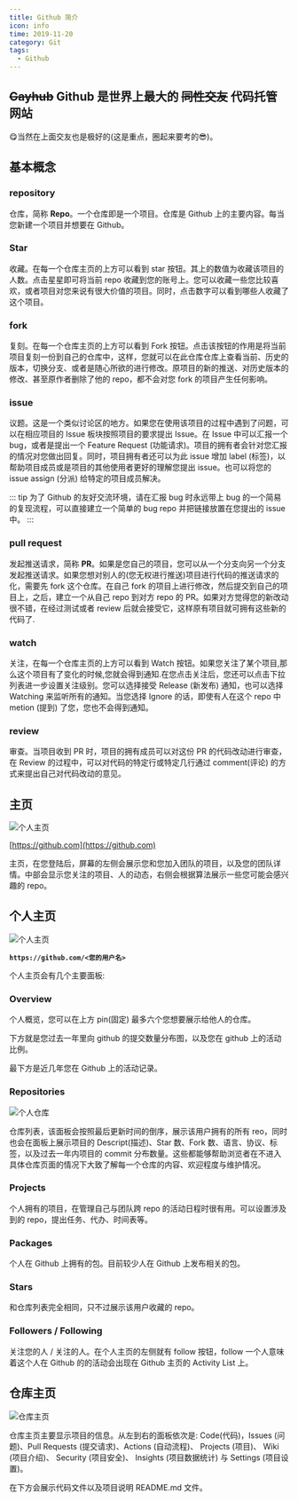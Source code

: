 ```yaml
---
title: Github 简介
icon: info
time: 2019-11-20
category: Git
tags:
  - Github
---
```


## ~~Gayhub~~ Github 是世界上最大的 ~~同性交友~~ 代码托管网站

:yum:当然在上面交友也是极好的(这是重点，圈起来要考的:sunglasses:)。

## 基本概念

### repository

仓库，简称 **Repo**。一个仓库即是一个项目。仓库是 Github 上的主要内容。每当您新建一个项目并想要在 Github。

### Star

收藏。在每一个仓库主页的上方可以看到 star 按钮。其上的数值为收藏该项目的人数。点击星星即可将当前 repo 收藏到您的账号上。您可以收藏一些您比较喜欢，或者项目对您来说有很大价值的项目。同时，点击数字可以看到哪些人收藏了这个项目。

### fork

复刻。在每一个仓库主页的上方可以看到 Fork 按钮。点击该按钮的作用是将当前项目复刻一份到自己的仓库中，这样，您就可以在此仓库仓库上查看当前、历史的版本，切换分支、或者是随心所欲的进行修改。原项目的新的推送、对历史版本的修改、甚至原作者删除了他的 repo，都不会对您 fork 的项目产生任何影响。

### issue

议题。这是一个类似讨论区的地方。如果您在使用该项目的过程中遇到了问题，可以在相应项目的 Issue 板块按照项目的要求提出 Issue。在 Issue 中可以汇报一个 bug，或者是提出一个 Feature Request (功能请求)。项目的拥有者会针对您汇报的情况对您做出回复。同时，项目拥有者还可以为此 issue 增加 label (标签)，以帮助项目成员或是项目的其他使用者更好的理解您提出 issue。也可以将您的 issue assign (分派) 给特定的项目成员解决。

::: tip
为了 Github 的友好交流环境，请在汇报 bug 时永远带上 bug 的一个简易的复现流程，可以直接建立一个简单的 bug repo 并把链接放置在您提出的 issue 中。
:::

### pull request

发起推送请求，简称 **PR**。如果是您自己的项目，您可以从一个分支向另一个分支发起推送请求。如果您想对别人的(您无权进行推送)项目进行代码的推送请求的化，需要先 fork 这个仓库。在自己 fork 的项目上进行修改，然后提交到自己的项目上，之后，建立一个从自己 repo 到对方 repo 的 PR。如果对方觉得您的新改动很不错，在经过测试或者 review 后就会接受它，这样原有项目就可拥有这些新的代码了.

### watch

关注，在每一个仓库主页的上方可以看到 Watch 按钮。如果您关注了某个项目,那么这个项目有了变化的时候,您就会得到通知.在您点击关注后，您还可以点击下拉列表进一步设置关注级别。您可以选择接受 Release (新发布) 通知，也可以选择 Watching 来监听所有的通知。当您选择 Ignore 的话，即使有人在这个 repo 中 metion (提到) 了您，您也不会得到通知。

### review

审查。当项目收到 PR 时，项目的拥有成员可以对这份 PR 的代码改动进行审查，在 Review 的过程中，可以对代码的特定行或特定几行通过 comment(评论) 的方式来提出自己对代码改动的意见。

## 主页

![个人主页](./assets/mainPage.png)

[https://github.com](https://github.com)

主页，在您登陆后，屏幕的左侧会展示您和您加入团队的项目，以及您的团队详情。中部会显示您关注的项目、人的动态，右侧会根据算法展示一些您可能会感兴趣的 repo。

## 个人主页

![个人主页](./assets/profile.png)

**`https://github.com/<您的用户名>`**

个人主页会有几个主要面板:

### Overview

个人概览，您可以在上方 pin(固定) 最多六个您想要展示给他人的仓库。

下方就是您过去一年里向 github 的提交数量分布图，以及您在 github 上的活动比例。

最下方是近几年您在 Github 上的活动记录。

### Repositories

![个人仓库](./assets/personalRepo.png)

仓库列表，该面板会按照最后更新时间的倒序，展示该用户拥有的所有 reo，同时也会在面板上展示项目的 Descript(描述)、Star 数、Fork 数、语言、协议、标签，以及过去一年内项目的 commit 分布数量。这些都能够帮助浏览者在不进入具体仓库页面的情况下大致了解每一个仓库的内容、欢迎程度与维护情况。

### Projects

个人拥有的项目，在管理自己与团队跨 repo 的活动日程时很有用。可以设置涉及到的 repo，提出任务、代办、时间表等。

### Packages

个人在 Github 上拥有的包。目前较少人在 Github 上发布相关的包。

### Stars

和仓库列表完全相同，只不过展示该用户收藏的 repo。

### Followers / Following

关注您的人 / 关注的人。在个人主页的左侧就有 follow 按钮，follow 一个人意味着这个人在 Github 的的活动会出现在 Github 主页的 Activity List 上。

## 仓库主页

![仓库主页](./assets/repo.png)

仓库主页主要显示项目的信息。从左到右的面板依次是: Code(代码)，Issues (问题)、Pull Requests (提交请求)、Actions (自动流程)、 Projects (项目)、 Wiki (项目介绍)、 Security (项目安全)、 Insights (项目数据统计) 与 Settings (项目设置)。

在下方会展示代码文件以及项目说明 README.md 文件。
